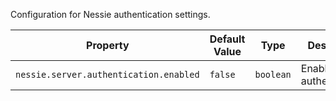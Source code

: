 Configuration for Nessie authentication settings.

| Property | Default Value | Type | Description |
|----------|---------------|------|-------------|
| `nessie.server.authentication.enabled` | `false` | `boolean` | Enable Nessie authentication.  |
